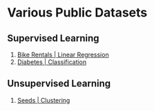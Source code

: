 # Various Public Datasets

## Supervised Learning
1. [Bike Rentals | Linear Regression](https://aka.ms/bike-rentals "Microsoft Azure Bike Rentals dataset for Linear Regression")
2. [Diabetes | Classification](https://aka.ms/diabetes-data "Microsoft Azure Diabetes dataset for Classification")

## Unsupervised Learning
1. [Seeds | Clustering](https://raw.githubusercontent.com/MicrosoftDocs/ml-basics/master/data/seeds.csv "Microsoft Azure Seeds dataset for Clustering")
